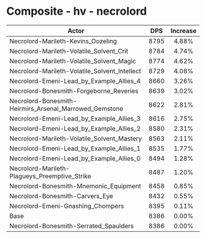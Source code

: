 # Composite - hv - necrolord
| Actor | DPS | Increase |
|---|:---:|:---:|
|Necrolord-Marileth-Kevins_Oozeling|8795|4.88%|
|Necrolord-Marileth-Volatile_Solvent_Crit|8784|4.74%|
|Necrolord-Marileth-Volatile_Solvent_Magic|8774|4.62%|
|Necrolord-Marileth-Volatile_Solvent_Intellect|8729|4.08%|
|Necrolord-Emeni-Lead_by_Example_Allies_4|8660|3.26%|
|Necrolord-Bonesmith-Forgeborne_Reveries|8639|3.02%|
|Necrolord-Bonesmith-Heirmirs_Arsenal_Marrowed_Gemstone|8622|2.81%|
|Necrolord-Emeni-Lead_by_Example_Allies_3|8616|2.75%|
|Necrolord-Emeni-Lead_by_Example_Allies_2|8580|2.31%|
|Necrolord-Marileth-Volatile_Solvent_Mastery|8563|2.11%|
|Necrolord-Emeni-Lead_by_Example_Allies_1|8535|1.77%|
|Necrolord-Emeni-Lead_by_Example_Allies_0|8494|1.28%|
|Necrolord-Marileth-Plagueys_Preemptive_Strike|8487|1.20%|
|Necrolord-Bonesmith-Mnemonic_Equipment|8458|0.85%|
|Necrolord-Bonesmith-Carvers_Eye|8432|0.55%|
|Necrolord-Emeni-Gnashing_Chompers|8395|0.11%|
|Base|8386|0.00%|
|Necrolord-Bonesmith-Serrated_Spaulders|8386|0.00%|
